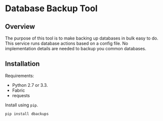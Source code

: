Database Backup Tool
======================

Overview
---------
The purpose of this tool is to make backing up databases in bulk easy to do. This service runs database actions based on a config file. No implementation details are needed to backup you common databases.

## Installation

Requirements:

* Python 2.7 or 3.3.
* Fabric
* requests

Install using `pip`.

    pip install dbackups

